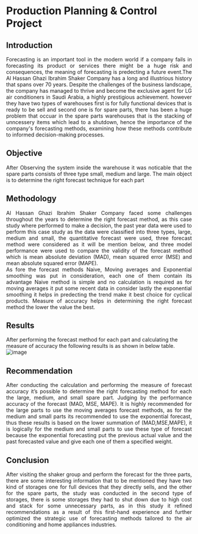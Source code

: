 # Production Planning & Control Project 

## Introduction 
<div align="justify"> 
Forecasting is an important tool in the modern world if a company fails in forecasting its product or services there might be a huge risk and consequences, the meaning of forecasting is predecting a future event.The Al Hassan Ghazi Ibrahim Shaker Company has a long and illustrious history that spans over 70 years. Despite the challenges of the business landscape, the company has managed to thrive and become the exclusive agent for LG air conditioners in Saudi Arabia, a highly prestigious achievement.
however they have two types of warehouses first is for fully functional devices that is ready to be sell and second one is for spare parts, there has been a huge problem that occuar in the spare parts warehouses that is the stacking of unncessery items which lead to a shutdown, hence the importance of the company's forecasting methods, examining how these methods contribute to informed decision-making processes. </div> 

## Objective 
<div align="justify"> After Observing the system inside the warehouse it was noticable that the spare parts consists of three type small, medium and large. The main object is to determine the right forecast technique for each part </div>

## Methodology 
<div align="justify"> Al Hassan Ghazi Ibrahim Shaker Company faced some challenges throughout the years to determine the right forecast method, as this case study where performed to make a decision, the past year data were used to perform this case study as the data were classified into three types, large, medium and small, the quantitative forecast were used, three forecast method were considered as it will be mention below, and three model performance were used to compare the validity of the forecast method which is mean absolute deviation (MAD), mean squared error (MSE) and mean absolute squared error (MAPE). </div>
<div align="justify"> As fore the forecast methods Naive, Moving averages and Exponential smoothing was put in consideration, each one of them contain its advantage Naive method is simple and no calculation is required  as for moving averages it put some recent data in consider lastly the exponential smoothing it helps in predecting the trend make it best choice for cyclical products. Measure of accuracy helps in determining the right forecast method the lower the value the best.  </div>

## Results 
After performing the forecast method for each part and calculating the measure of accuracy the following results is as shown in below table.
![image](https://github.com/AbdalrahmanAAK/Production-Planning-Control-Project-/assets/155267152/56fb90ba-fe26-4dbc-8398-5281add6f2cf)

## Recommendation 
<div align="justify"> After conducting the calculation and performing the measure of forecast accuracy it’s possible to determine the right forecasting method for each the large, medium, and small spare part. Judging by the performance accuracy of the forecast (MAD, MSE, MAPE). It is highly recommended for the large parts to use the moving averages forecast methods, as for the medium and small parts its recommended to use the exponential forecast, thus these results is based on the lower summation of (MAD,MSE,MAPE), it is logically for the medium and small parts to use these type of forecast because the exponential forecasting put the previous actual value and the past forecasted value and give each one of them a specified weight. </div>

## Conclusion 
<div align="justify">After visiting the shaker group and perform the forecast for the three parts, there are some interesting information that to be mentioned they have two kind of storages one for full devices that they directly sells, and the other for the spare parts, the study was conducted in the second type of storages, there is some storages they had to shut down due to high cost and stack for some unnecessary parts, as in this study it refined recommendations as a result of this first-hand experience and further optimized the strategic use of forecasting methods tailored to the air conditioning and home appliances industries. </div>

